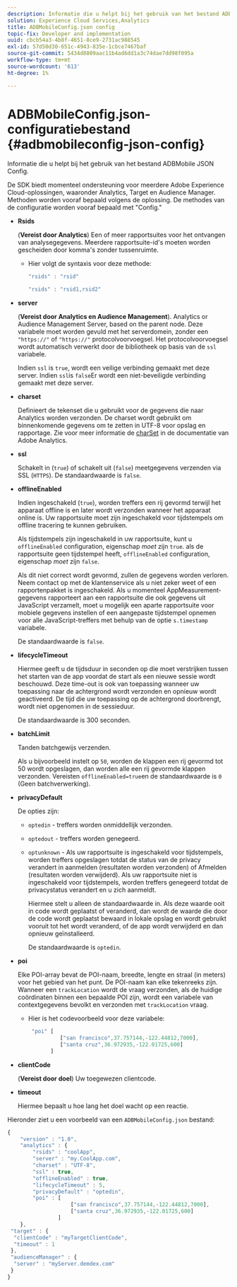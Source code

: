 ```yaml
---
description: Informatie die u helpt bij het gebruik van het bestand ADBMobile JSON Config.
solution: Experience Cloud Services,Analytics
title: ADBMobileConfig.json config
topic-fix: Developer and implementation
uuid: cbcb54a3-4b8f-4651-8ce9-2731ac988545
exl-id: 57d50d30-651c-4943-835e-1cbce7467baf
source-git-commit: 5434d8809aac11b4ad6dd1a3c74dae7dd98f095a
workflow-type: tm+mt
source-wordcount: '613'
ht-degree: 1%

---
```


# ADBMobileConfig.json-configuratiebestand {#adbmobileconfig-json-config}

Informatie die u helpt bij het gebruik van het bestand ADBMobile JSON Config.

De SDK biedt momenteel ondersteuning voor meerdere Adobe Experience Cloud-oplossingen, waaronder Analytics, Target en Audience Manager. Methoden worden vooraf bepaald volgens de oplossing. De methodes van de configuratie worden vooraf bepaald met &quot;Config.&quot;

* **Rsids**

   (**Vereist door Analytics**) Een of meer rapportsuites voor het ontvangen van analysegegevens. Meerdere rapportsuite-id&#39;s moeten worden gescheiden door komma&#39;s zonder tussenruimte.

   * Hier volgt de syntaxis voor deze methode:

      ```js
      "rsids" : "rsid"
      ```

      ```js
      "rsids" : "rsid1,rsid2"
      ```

* **server**

   (**Vereist door Analytics en Audience Management**). Analytics or Audience Management Server, based on the parent node. Deze variabele moet worden gevuld met het serverdomein, zonder een `"https://"` of `"https://"` protocolvoorvoegsel. Het protocolvoorvoegsel wordt automatisch verwerkt door de bibliotheek op basis van de `ssl` variabele.

   Indien `ssl` is `true`, wordt een veilige verbinding gemaakt met deze server. Indien `ssl`is `false`Er wordt een niet-beveiligde verbinding gemaakt met deze server.

* **charset**

   Definieert de tekenset die u gebruikt voor de gegevens die naar Analytics worden verzonden. De charset wordt gebruikt om binnenkomende gegevens om te zetten in UTF-8 voor opslag en rapportage. Zie voor meer informatie de [charSet](https://experienceleague.adobe.com/docs/analytics/implementation/vars/config-vars/charset.html) in de documentatie van Adobe Analytics.

* **ssl**

   Schakelt in (`true`) of schakelt uit (`false`) meetgegevens verzenden via SSL (`HTTPS`). De standaardwaarde is `false`.

* **offlineEnabled**

   Indien ingeschakeld (`true`), worden treffers een rij gevormd terwijl het apparaat offline is en later wordt verzonden wanneer het apparaat online is. Uw rapportsuite moet zijn ingeschakeld voor tijdstempels om offline tracering te kunnen gebruiken.

   Als tijdstempels zijn ingeschakeld in uw rapportsuite, kunt u `offlineEnabled` configuration, eigenschap *moet* zijn `true`. als de rapportsuite geen tijdstempel heeft, `offlineEnabled` configuration, eigenschap *moet* zijn `false`.

   Als dit niet correct wordt gevormd, zullen de gegevens worden verloren. Neem contact op met de klantenservice als u niet zeker weet of een rapportenpakket is ingeschakeld. Als u momenteel AppMeasurement-gegevens rapporteert aan een rapportsuite die ook gegevens uit JavaScript verzamelt, moet u mogelijk een aparte rapportsuite voor mobiele gegevens instellen of een aangepaste tijdstempel opnemen voor alle JavaScript-treffers met behulp van de optie `s.timestamp` variabele.

   De standaardwaarde is `false`.

* **lifecycleTimeout**

   Hiermee geeft u de tijdsduur in seconden op die moet verstrijken tussen het starten van de app voordat de start als een nieuwe sessie wordt beschouwd. Deze time-out is ook van toepassing wanneer uw toepassing naar de achtergrond wordt verzonden en opnieuw wordt geactiveerd. De tijd die uw toepassing op de achtergrond doorbrengt, wordt niet opgenomen in de sessieduur.

   De standaardwaarde is 300 seconden.

* **batchLimit**

   Tanden batchgewijs verzenden.

   Als u bijvoorbeeld instelt op `50`, worden de klappen een rij gevormd tot 50 wordt opgeslagen, dan worden alle een rij gevormde klappen verzonden. Vereisten `offlineEnabled=true`en de standaardwaarde is `0` (Geen batchverwerking).

* **privacyDefault**

   De opties zijn:

   * `optedin` - treffers worden onmiddellijk verzonden.
   * `optedout` - treffers worden genegeerd.
   * `optunknown` - Als uw rapportsuite is ingeschakeld voor tijdstempels, worden treffers opgeslagen totdat de status van de privacy verandert in aanmelden (resultaten worden verzonden) of Afmelden (resultaten worden verwijderd). Als uw rapportsuite niet is ingeschakeld voor tijdstempels, worden treffers genegeerd totdat de privacystatus verandert en u zich aanmeldt.

      Hiermee stelt u alleen de standaardwaarde in. Als deze waarde ooit in code wordt geplaatst of veranderd, dan wordt de waarde die door de code wordt geplaatst bewaard in lokale opslag en wordt gebruikt vooruit tot het wordt veranderd, of de app wordt verwijderd en dan opnieuw geïnstalleerd.

      De standaardwaarde is `optedin`.

* **poi**

   Elke POI-array bevat de POI-naam, breedte, lengte en straal (in meters) voor het gebied van het punt. De POI-naam kan elke tekenreeks zijn. Wanneer een `trackLocation` wordt de vraag verzonden, als de huidige coördinaten binnen een bepaalde POI zijn, wordt een variabele van contextgegevens bevolkt en verzonden met `trackLocation` vraag.

   * Hier is het codevoorbeeld voor deze variabele:

      ```js
       "poi" [ 
                ["san francisco",37.757144,-122.44812,7000], 
                ["santa cruz",36.972935,-122.01725,600] 
             ]
      ```

* **clientCode**

   (**Vereist door doel**) Uw toegewezen clientcode.

* **timeout**

   Hiermee bepaalt u hoe lang het doel wacht op een reactie.

Hieronder ziet u een voorbeeld van een `ADBMobileConfig.json` bestand:

```js
{ 
    "version" : "1.0",
    "analytics" : {
        "rsids" : "coolApp",
        "server" : "my.CoolApp.com",
        "charset" : "UTF-8",
        "ssl" : true,
        "offlineEnabled" : true,
        "lifecycleTimeout" : 5,
        "privacyDefault" : "optedin",
        "poi" : [ 
                    ["san francisco",37.757144,-122.44812,7000],
                    ["santa cruz",36.972935,-122.01725,600]
                ]
    },
 "target" : {
  "clientCode" : "myTargetClientCode",
  "timeout" : 1
 },
 "audienceManager" : {
  "server" : "myServer.demdex.com"
 }
}
```
